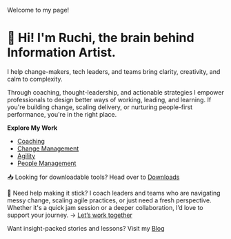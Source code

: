 Welcome to my page!


# 👋 Hi! I'm Ruchi, the brain behind Information Artist.

I help change-makers, tech leaders, and teams bring clarity, creativity, and calm to complexity.

Through coaching, thought-leadership, and actionable strategies I empower professionals to design better ways of working, leading, and learning. If you're building change, scaling delivery, or nurturing people-first performance, you're in the right place.

**Explore My Work**
- [Coaching](/coaching/README.md)
- [Change Management](/change-management/README.md)
- [Agility](/agility/README.md)
- [People Management](/people-management/README.md)

📥 Looking for downloadable tools? Head over to [Downloads](/downloads/README.md)

💬 Need help making it stick?
I coach leaders and teams who are navigating messy change, scaling agile practices, or just need a fresh perspective.
Whether it's a quick jam session or a deeper collaboration, I’d love to support your journey.
→ [Let’s work together](https://outlook.office.com/bookwithme/user/7b1a46088ea74c539c92e3793ac6ebe8@flutteruki.com/meetingtype/uXwwmotr30qdQ--jlqvLwg2?anonymous&ep=mlink)

Want insight-packed stories and lessons? Visit my [Blog](https://medium.com/informationartist)
